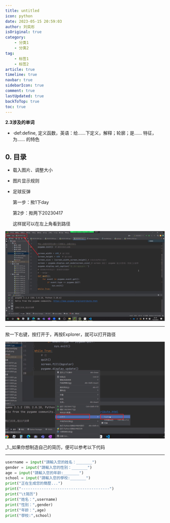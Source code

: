```yaml
---
title: untitled
icon: python
date: 2023-05-15 20:59:03
author: 刘奕彤
isOriginal: true
category: 
    - 分类1
    - 分类2
tag:
    - 标签1
    - 标签2
article: true
timeline: true
navbar: true
sidebarIcon: true
comment: true
lastUpdated: true
backToTop: true
toc: true
---
```




**2.3涉及的单词**

- ·def:define, 定义函数，英语：给……下定义，解释；轮廓；是...... 特征，为...... 的特色

## 0. 目录

- 载入图片、调整大小

- 图片显示规则

- 足球反弹

    第一步：揿1下day

    第2步：揿两下20230417

    这样就可以在左上角看到路径

![](./Untitled.assets/Image20230515203900.jpg)

------------------------------------------------------------------------------------------------------------------------------------------------------------------------------------

揿一下右键，按打开于，再按Explorer，就可以打开路径

![](./Untitled.assets/Image20230515205022.jpg)

_1._如果你想制造自己的简历，便可以参考以下代码

---

```python
username = input("請輸入您的姓名：_______")
gender = input("請輸入您的性別：_______")
age = input("請輸入您的年龄:_______")
school = input("請輸入您的學校:_______")
print("正在生成您的簡歷...")
print("---------------------------------------")
print("\t简历")
print("姓名：",username)
print("性別：",gender)
print("年龄：",age)
print("學校:",school)
```





